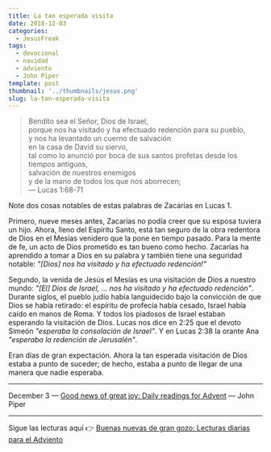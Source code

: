 ```yaml
---
title: La tan esperada visita
date: 2018-12-03
categories:
  - JesusFreak
tags:
  - devocional
  - navidad
  - adviento
  - John Piper
template: post
thumbnail: '../thumbnails/jesus.png'
slug: la-tan-esperada-visita
---
```


> Bendito sea el Señor, Dios de Israel, <br>
> porque nos ha visitado y ha efectuado redención para su pueblo,<br>
> y nos ha levantado un cuerno de salvación<br>
> en la casa de David su siervo,<br>
> tal como lo anunció por boca de sus santos profetas desde los tiempos antiguos,<br>
> salvación de nuestros enemigos<br>
> y de la mano de todos los que nos aborrecen;<br>
> — Lucas 1:68-71

Note dos cosas notables de estas palabras de Zacarías en Lucas 1.

Primero, nueve meses antes, Zacarías no podía creer que su esposa tuviera un hijo. Ahora, lleno del Espíritu Santo, está tan seguro de la obra redentora de Dios en el Mesías venidero que la pone en tiempo pasado. Para la mente de fe, un acto de Dios prometido es tan bueno como hecho. Zacarías ha aprendido a tomar a Dios en su palabra y también tiene una seguridad notable: *"[Dios] nos ha visitado y ha efectuado redención!"*

Segundo, la venida de Jesús el Mesías es una visitación de Dios a nuestro mundo: *"[El] Dios de Israel, ... nos ha visitado y ha efectuado redención"*. Durante siglos, el pueblo judío había languidecido bajo la convicción de que Dios se había retirado: el espíritu de profecía había cesado, Israel había caído en manos de Roma. Y todos los piadosos de Israel estaban esperando la visitación de Dios. Lucas nos dice en 2:25 que el devoto Simeón *"esperaba la consolación de Israel"*. Y en Lucas 2:38 la orante Ana *"esperaba la redención de Jerusalén"*.

Eran días de gran expectación. Ahora la tan esperada visitación de Dios estaba a punto de suceder; de hecho, estaba a punto de llegar de una manera que nadie esperaba.

---

December 3 — [Good news of great joy: Daily readings for Advent](https://www.desiringgod.org/books/good-news-of-great-joy) — John Piper

---

Sigue las lecturas aquí 👉 [Buenas nuevas de gran gozo: Lecturas diarias para el Adviento](/buenas-nuevas-de-gran-gozo-lecturas-diarias-para-adviento)